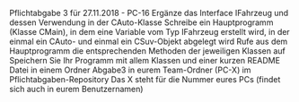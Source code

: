  Pflichtabgabe 3 für 27.11.2018 - PC-16
Ergänze das Interface IFahrzeug und dessen Verwendung in der CAuto-Klasse
Schreibe ein Hauptprogramm (Klasse CMain), in dem eine Variable vom Typ IFahrzeug erstellt wird, in der einmal ein CAuto- und einmal ein CSuv-Objekt abgelegt wird
Rufe aus dem Hauptprogramm die entsprechenden Methoden der jeweiligen Klassen auf
Speichern Sie Ihr Programm mit allem Klassen und einer kurzen README Datei in einem Ordner Abgabe3 in eurem Team-Ordner (PC-X) im Pflichtabgaben-Repository
Das X steht für die Nummer eures PCs (findet sich auch in eurem Benutzernamen)